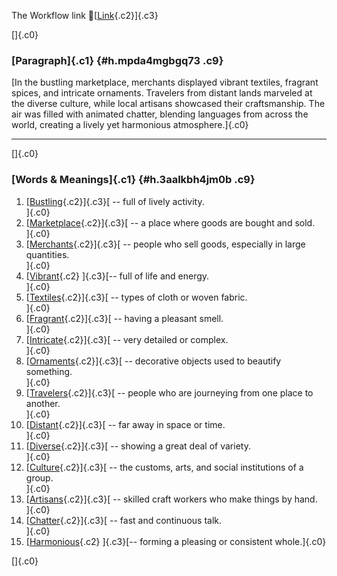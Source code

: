 The Workflow link
👏[[Link](https://www.google.com/url?q=http://www.google.com&sa=D&source=editors&ust=1758316946046741&usg=AOvVaw0ZuJOamw_xURoffN1QNPU1){.c2}]{.c3}

[]{.c0}

### [Paragraph]{.c1} {#h.mpda4mgbgq73 .c9}

[In the bustling marketplace, merchants displayed vibrant textiles,
fragrant spices, and intricate ornaments. Travelers from distant lands
marveled at the diverse culture, while local artisans showcased their
craftsmanship. The air was filled with animated chatter, blending
languages from across the world, creating a lively yet harmonious
atmosphere.]{.c0}

------------------------------------------------------------------------

[]{.c0}

### [Words & Meanings]{.c1} {#h.3aalkbh4jm0b .c9}

1.  [[Bustling](https://www.google.com/url?q=http://www.google.com&sa=D&source=editors&ust=1758316946047473&usg=AOvVaw0Go5zj8-vkC8VvrOnjOwNV){.c2}]{.c3}[ --
    full of lively activity.\
    ]{.c0}
2.  [[Marketplace](https://www.google.com/url?q=http://www.google.com&sa=D&source=editors&ust=1758316946047646&usg=AOvVaw1Y36asJwvoz93PPfXYRie-){.c2}]{.c3}[ --
    a place where goods are bought and sold.\
    ]{.c0}
3.  [[Merchants](https://www.google.com/url?q=http://www.google.com&sa=D&source=editors&ust=1758316946047795&usg=AOvVaw01FfeDPFOxe9oXoRFr_oRd){.c2}]{.c3}[ --
    people who sell goods, especially in large quantities.\
    ]{.c0}
4.  [[Vibrant](https://www.google.com/url?q=http://www.google.com&sa=D&source=editors&ust=1758316946047951&usg=AOvVaw0PRkayYA9iog-tXqslZPOa){.c2}
    ]{.c3}[-- full of life and energy.\
    ]{.c0}
5.  [[Textiles](https://www.google.com/url?q=http://www.google.com&sa=D&source=editors&ust=1758316946048067&usg=AOvVaw3HERhxipDLRxdTLhY_iyuf){.c2}]{.c3}[ --
    types of cloth or woven fabric.\
    ]{.c0}
6.  [[Fragrant](https://www.google.com/url?q=http://www.google.com&sa=D&source=editors&ust=1758316946048190&usg=AOvVaw2maZJ78suTTD6VebO34jmO){.c2}]{.c3}[ --
    having a pleasant smell.\
    ]{.c0}
7.  [[Intricate](https://www.google.com/url?q=http://www.google.com&sa=D&source=editors&ust=1758316946048312&usg=AOvVaw1RXX1RdQaFxRYSLHHLUZ1-){.c2}]{.c3}[ --
    very detailed or complex.\
    ]{.c0}
8.  [[Ornaments](https://www.google.com/url?q=http://www.google.com&sa=D&source=editors&ust=1758316946048430&usg=AOvVaw0gaXh6AfA3Xq_xnM2i61Eh){.c2}]{.c3}[ --
    decorative objects used to beautify something.\
    ]{.c0}
9.  [[Travelers](https://www.google.com/url?q=http://www.google.com&sa=D&source=editors&ust=1758316946048561&usg=AOvVaw2YnBuziKJdci6V2H6B83l5){.c2}]{.c3}[ --
    people who are journeying from one place to another.\
    ]{.c0}
10. [[Distant](https://www.google.com/url?q=http://www.google.com&sa=D&source=editors&ust=1758316946048707&usg=AOvVaw1HpnSK_4GUFcw3DO7KaBK2){.c2}]{.c3}[ --
    far away in space or time.\
    ]{.c0}
11. [[Diverse](https://www.google.com/url?q=http://www.google.com&sa=D&source=editors&ust=1758316946048829&usg=AOvVaw3oKHUL1sOgip73XvmuJBah){.c2}]{.c3}[ --
    showing a great deal of variety.\
    ]{.c0}
12. [[Culture](https://www.google.com/url?q=http://www.google.com&sa=D&source=editors&ust=1758316946048962&usg=AOvVaw2vOL9eZJB555B0HyT8FeFy){.c2}]{.c3}[ --
    the customs, arts, and social institutions of a group.\
    ]{.c0}
13. [[Artisans](https://www.google.com/url?q=http://www.google.com&sa=D&source=editors&ust=1758316946049116&usg=AOvVaw23MVq2M7i1mU_ZkW4lEjNA){.c2}]{.c3}[ --
    skilled craft workers who make things by hand.\
    ]{.c0}
14. [[Chatter](https://www.google.com/url?q=http://www.google.com&sa=D&source=editors&ust=1758316946049266&usg=AOvVaw0H0ngCWIlIWI-bOjUCUpsa){.c2}]{.c3}[ --
    fast and continuous talk.\
    ]{.c0}
15. [[Harmonious](https://www.google.com/url?q=http://www.google.com&sa=D&source=editors&ust=1758316946049388&usg=AOvVaw18fDMpedSX5FrtVT7Jqvzy){.c2}
    ]{.c3}[-- forming a pleasing or consistent whole.]{.c0}

[]{.c0}
